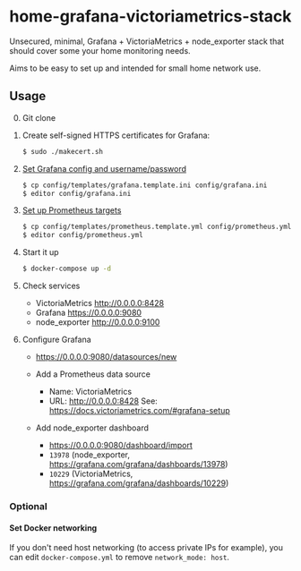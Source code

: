 # home-grafana-victoriametrics-stack

Unsecured, minimal, Grafana + VictoriaMetrics + node_exporter stack
that should cover some your home monitoring needs.

Aims to be easy to set up and intended for small home network use.

## Usage

0. Git clone

1. Create self-signed HTTPS certificates for Grafana:
   ```bash
   $ sudo ./makecert.sh
   ```

2. [Set Grafana config and username/password](https://grafana.com/docs/grafana/latest/administration/configuration/)
   ```bash
   $ cp config/templates/grafana.template.ini config/grafana.ini
   $ editor config/grafana.ini
   ```

3. [Set up Prometheus targets](https://prometheus.io/docs/prometheus/latest/configuration/configuration/#scrape_config)
   ```bash
   $ cp config/templates/prometheus.template.yml config/prometheus.yml
   $ editor config/prometheus.yml 
   ```

4. Start it up
   ```bash
   $ docker-compose up -d
   ```

5. Check services
    - VictoriaMetrics http://0.0.0.0:8428
    - Grafana https://0.0.0.0:9080
    - node_exporter http://0.0.0.0:9100

6. Configure Grafana
    - https://0.0.0.0:9080/datasources/new
    - Add a Prometheus data source
      - Name: VictoriaMetrics
      - URL: http://0.0.0.0:8428
    See: https://docs.victoriametrics.com/#grafana-setup

    - Add node_exporter dashboard
      - https://0.0.0.0:9080/dashboard/import
      - `13978` (node_exporter, https://grafana.com/grafana/dashboards/13978)
      - `10229` (VictoriaMetrics, https://grafana.com/grafana/dashboards/10229)

### Optional

#### Set Docker networking

If you don't need host networking (to access private IPs for example), you can edit `docker-compose.yml` to remove `network_mode: host`.
